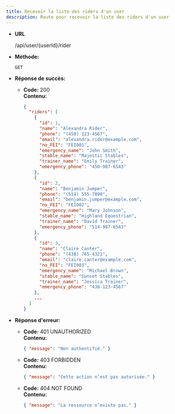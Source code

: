 ```yaml
---
title: Recevoir la liste des riders d'un user
description: Route pour recevoir la liste des riders d'un user
---
```


* **URL**

  /api/user/{userId}/rider

* **Méthode:**
  
  `GET`

* **Réponse de succès:**
  
  * **Code:** 200 <br />
    **Contenu:** 
    ```json
    {
      "riders": [
        {
          "id": 1,
          "name": "Alexandra Rider",
          "phone": "(450) 123-4567",
          "email": "alexandra.rider@example.com",
          "no_FEI": "FEI001",
          "emergency_name": "John Smith",
          "stable_name": "Majestic Stables",
          "trainer_name": "Emily Trainer",
          "emergency_phone": "450-987-6543"
        },
        {
          "id": 2,
          "name": "Benjamin Jumper",
          "phone": "(514) 555-7890",
          "email": "benjamin.jumper@example.com",
          "no_FEI": "FEI002",
          "emergency_name": "Mary Johnson",
          "stable_name": "Highland Equestrian",
          "trainer_name": "David Trainer",
          "emergency_phone": "514-987-6543"
        },
        {
          "id": 3,
          "name": "Claire Canter",
          "phone": "(438) 765-4321",
          "email": "claire.canter@example.com",
          "no_FEI": "FEI003",
          "emergency_name": "Michael Brown",
          "stable_name": "Sunset Stables",
          "trainer_name": "Jessica Trainer",
          "emergency_phone": "438-123-4567"
        },
        ...
      ]
    }
    ```

* **Réponse d'erreur:**

  * **Code:** 401 UNAUTHORIZED <br />
    **Contenu:** 
    ```json
    { "message": "Non authentifié." }
    ```

  * **Code:** 403 FORBIDDEN <br />
    **Contenu:** 
    ```json
    { "message": "Cette action n’est pas autorisée." }
    ```

  * **Code:** 404 NOT FOUND <br />
    **Contenu:** 
    ```json
    { "message": "La ressource n’existe pas." }
    ```

